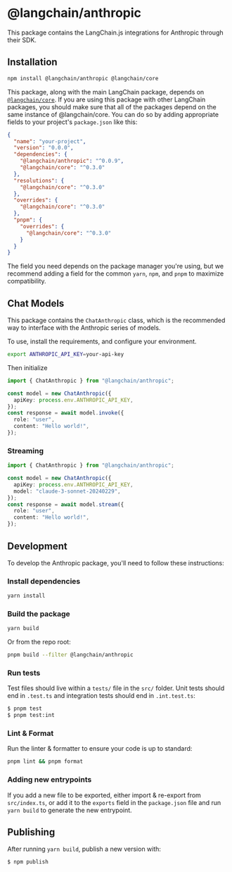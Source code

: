 # @langchain/anthropic

This package contains the LangChain.js integrations for Anthropic through their SDK.

## Installation

```bash npm2yarn
npm install @langchain/anthropic @langchain/core
```

This package, along with the main LangChain package, depends on [`@langchain/core`](https://npmjs.com/package/@langchain/core/).
If you are using this package with other LangChain packages, you should make sure that all of the packages depend on the same instance of @langchain/core.
You can do so by adding appropriate fields to your project's `package.json` like this:

```json
{
  "name": "your-project",
  "version": "0.0.0",
  "dependencies": {
    "@langchain/anthropic": "^0.0.9",
    "@langchain/core": "^0.3.0"
  },
  "resolutions": {
    "@langchain/core": "^0.3.0"
  },
  "overrides": {
    "@langchain/core": "^0.3.0"
  },
  "pnpm": {
    "overrides": {
      "@langchain/core": "^0.3.0"
    }
  }
}
```

The field you need depends on the package manager you're using, but we recommend adding a field for the common `yarn`, `npm`, and `pnpm` to maximize compatibility.

## Chat Models

This package contains the `ChatAnthropic` class, which is the recommended way to interface with the Anthropic series of models.

To use, install the requirements, and configure your environment.

```bash
export ANTHROPIC_API_KEY=your-api-key
```

Then initialize

```typescript
import { ChatAnthropic } from "@langchain/anthropic";

const model = new ChatAnthropic({
  apiKey: process.env.ANTHROPIC_API_KEY,
});
const response = await model.invoke({
  role: "user",
  content: "Hello world!",
});
```

### Streaming

```typescript
import { ChatAnthropic } from "@langchain/anthropic";

const model = new ChatAnthropic({
  apiKey: process.env.ANTHROPIC_API_KEY,
  model: "claude-3-sonnet-20240229",
});
const response = await model.stream({
  role: "user",
  content: "Hello world!",
});
```

## Development

To develop the Anthropic package, you'll need to follow these instructions:

### Install dependencies

```bash
yarn install
```

### Build the package

```bash
yarn build
```

Or from the repo root:

```bash
pnpm build --filter @langchain/anthropic
```

### Run tests

Test files should live within a `tests/` file in the `src/` folder. Unit tests should end in `.test.ts` and integration tests should
end in `.int.test.ts`:

```bash
$ pnpm test
$ pnpm test:int
```

### Lint & Format

Run the linter & formatter to ensure your code is up to standard:

```bash
pnpm lint && pnpm format
```

### Adding new entrypoints

If you add a new file to be exported, either import & re-export from `src/index.ts`, or add it to the `exports` field in the `package.json` file and run `yarn build` to generate the new entrypoint.

## Publishing

After running `yarn build`, publish a new version with:

```bash
$ npm publish
```
